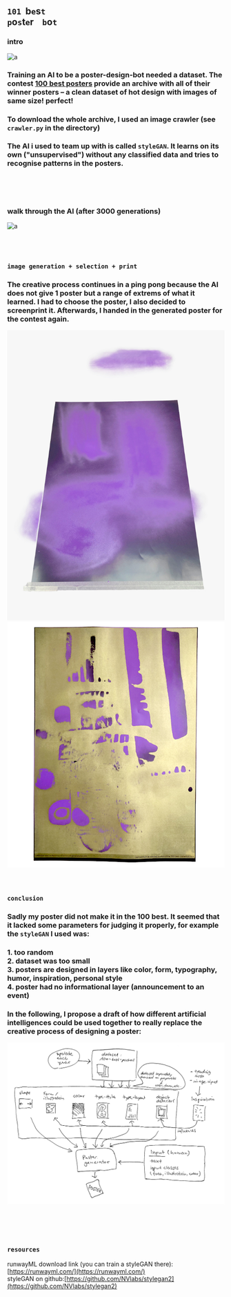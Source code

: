 ## `101`&nbsp;&nbsp;b`e`s`t` &nbsp;&nbsp;<br>`p`o`s`t`e`r &nbsp;&nbsp; `b`o`t`

### intro

![a](img/poster-archive-1.gif)

### Training an AI to be a poster-design-bot needed a dataset. The contest [100 best posters](https://100-beste-plakate.de/) provide an archive with all of their winner posters – a clean dataset of hot design with images of same size! perfect!
### To download the whole archive, I used an image crawler (see `crawler.py` in the directory)


### The AI i used to team up with is called `styleGAN`. It learns on its own ("unsupervised") without any classified data and tries to recognise patterns in the posters.   
<br><br><br>


### walk through the AI (after 3000 generations)
![a](img/poster-03.gif)    
<br><br><br>


### `image generation + selection + print`
### The creative process continues in a ping pong because the AI does not give 1 poster but a range of extrems of what it learned. I had to choose the poster, I also decided to screenprint it. Afterwards, I handed in the generated poster for the contest again. 


![a](img/IMG_1021.jpg)
![a](img/IMG_1076-2.jpg)
<br><br><br>
### `conclusion`
### Sadly my poster did not make it in the 100 best. It seemed that it lacked some parameters for judging it properly, for example the `styleGAN` I used was:   
### 1. too random <br>2. dataset was too small <br>3. posters are designed in layers like color, form, typography, humor, inspiration, personal style <br>4. poster had no informational layer (announcement to an event)
### In the following, I propose a draft of how different artificial intelligences could be used together to really replace the creative process of designing a poster:
![a](img/proposal-poster-bot.png)
<br><br><br><br><br>


### `resources`
runwayML download link (you can train a styleGAN there): [https://runwayml.com/](https://runwayml.com/)<br>
styleGAN on github:[https://github.com/NVlabs/stylegan2](https://github.com/NVlabs/stylegan2)
